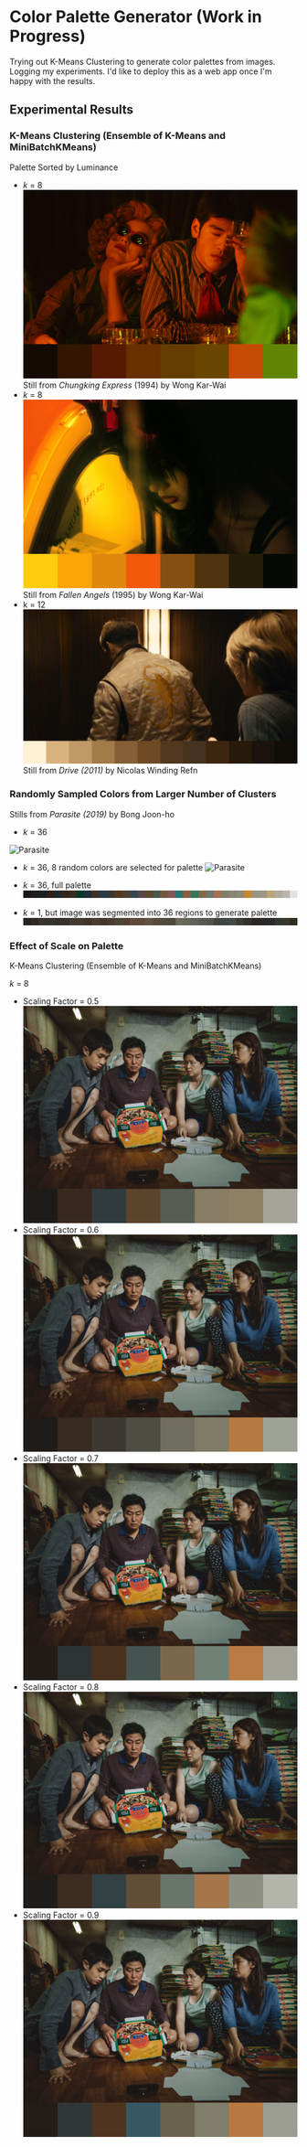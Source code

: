 # Color Palette Generator (Work in Progress)

Trying out K-Means Clustering to generate color palettes from images. Logging my experiments. I'd like to deploy this as a web app once I'm happy with the results.

## Experimental Results

### K-Means Clustering (Ensemble of K-Means and MiniBatchKMeans)

Palette Sorted by Luminance

- *k* = 8
![Chungking Express](chungking_express.png)
Still from *Chungking Express* (1994) by Wong Kar-Wai
- *k* = 8
![Fallen Angels](fallen_angels.jpg)
Still from *Fallen Angels* (1995) by Wong Kar-Wai
- k = 12
![Drive](drive.jpg)
Still from *Drive (2011)* by Nicolas Winding Refn

### Randomly Sampled Colors from Larger Number of Clusters

Stills from *Parasite (2019)* by Bong Joon-ho

- *k* = 36

![Parasite](parasite_36.png)

- *k* = 36, 8 random colors are selected for palette
![Parasite](randomly_sampled_parasite.png)

- *k* = 36, full palette
![Parasite](36_kmeans.png)

- *k* = 1, but image was segmented into 36 regions to generate palette
![Parastite](36_segmented.png)

### Effect of Scale on Palette

K-Means Clustering (Ensemble of K-Means and MiniBatchKMeans)

*k* = 8

- Scaling Factor = 0.5
![Parasrite](parasite_05.png)
- Scaling Factor = 0.6
![Parasite](parasite_06.png)
- Scaling Factor = 0.7
![Parasite](parasite_07.png)
- Scaling Factor = 0.8
![Parasite](parasite_08.png)
- Scaling Factor = 0.9
![Parasite](parasite_09.png)
